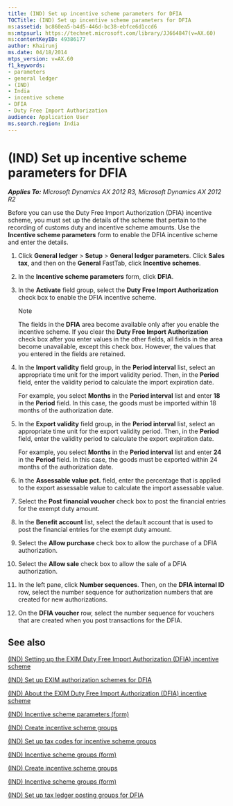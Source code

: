 ```yaml
---
title: (IND) Set up incentive scheme parameters for DFIA
TOCTitle: (IND) Set up incentive scheme parameters for DFIA
ms:assetid: bc860ea5-b4d5-446d-bc38-ebfce6d1ccd6
ms:mtpsurl: https://technet.microsoft.com/library/JJ664847(v=AX.60)
ms:contentKeyID: 49386177
author: Khairunj
ms.date: 04/18/2014
mtps_version: v=AX.60
f1_keywords:
- parameters
- general ledger
- (IND)
- India
- incentive scheme
- DFIA
- Duty Free Import Authorization
audience: Application User
ms.search.region: India
---
```


# (IND) Set up incentive scheme parameters for DFIA 


_**Applies To:** Microsoft Dynamics AX 2012 R3, Microsoft Dynamics AX 2012 R2_

Before you can use the Duty Free Import Authorization (DFIA) incentive scheme, you must set up the details of the scheme that pertain to the recording of customs duty and incentive scheme amounts. Use the **Incentive scheme parameters** form to enable the DFIA incentive scheme and enter the details.

1.  Click **General ledger** \> **Setup** \> **General ledger parameters**. Click **Sales tax**, and then on the **General** FastTab, click **Incentive schemes**.

2.  In the **Incentive scheme parameters** form, click **DFIA**.

3.  In the **Activate** field group, select the **Duty Free Import Authorization** check box to enable the DFIA incentive scheme.
    

    > [!NOTE]
    > <P>The fields in the <STRONG>DFIA</STRONG> area become available only after you enable the incentive scheme. If you clear the <STRONG>Duty Free Import Authorization</STRONG> check box after you enter values in the other fields, all fields in the area become unavailable, except this check box. However, the values that you entered in the fields are retained.</P>



4.  In the **Import validity** field group, in the **Period interval** list, select an appropriate time unit for the import validity period. Then, in the **Period** field, enter the validity period to calculate the import expiration date.
    
    For example, you select **Months** in the **Period interval** list and enter **18** in the **Period** field. In this case, the goods must be imported within 18 months of the authorization date.

5.  In the **Export validity** field group, in the **Period interval** list, select an appropriate time unit for the export validity period. Then, in the **Period** field, enter the validity period to calculate the export expiration date.
    
    For example, you select **Months** in the **Period interval** list and enter **24** in the **Period** field. In this case, the goods must be exported within 24 months of the authorization date.

6.  In the **Assessable value pct.** field, enter the percentage that is applied to the export assessable value to calculate the import assessable value.

7.  Select the **Post financial voucher** check box to post the financial entries for the exempt duty amount.

8.  In the **Benefit account** list, select the default account that is used to post the financial entries for the exempt duty amount.

9.  Select the **Allow purchase** check box to allow the purchase of a DFIA authorization.

10. Select the **Allow sale** check box to allow the sale of a DFIA authorization.

11. In the left pane, click **Number sequences**. Then, on the **DFIA internal ID** row, select the number sequence for authorization numbers that are created for new authorizations.

12. On the **DFIA voucher** row, select the number sequence for vouchers that are created when you post transactions for the DFIA.

## See also

[(IND) Setting up the EXIM Duty Free Import Authorization (DFIA) incentive scheme](ind-setting-up-the-exim-duty-free-import-authorization-dfia-incentive-scheme.md)

[(IND) Set up EXIM authorization schemes for DFIA](ind-set-up-exim-authorization-schemes-for-dfia.md)

[(IND) About the EXIM Duty Free Import Authorization (DFIA) incentive scheme](ind-about-the-exim-duty-free-import-authorization-dfia-incentive-scheme.md)

[(IND) Incentive scheme parameters (form)](https://technet.microsoft.com/library/jj677946\(v=ax.60\))

[(IND) Create incentive scheme groups](ind-create-incentive-scheme-groups.md)

[(IND) Set up tax codes for incentive scheme groups](ind-set-up-tax-codes-for-incentive-scheme-groups.md)

[(IND) Incentive scheme groups (form)](https://technet.microsoft.com/library/jj664715\(v=ax.60\))

[(IND) Create incentive scheme groups](ind-create-incentive-scheme-groups.md)

[(IND) Incentive scheme groups (form)](https://technet.microsoft.com/library/jj664715\(v=ax.60\))

[(IND) Set up tax ledger posting groups for DFIA](ind-set-up-tax-ledger-posting-groups-for-dfia.md)

  


